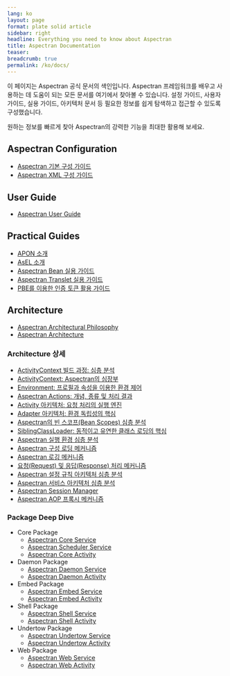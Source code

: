 ```yaml
---
lang: ko
layout: page
format: plate solid article
sidebar: right
headline: Everything you need to know about Aspectran
title: Aspectran Documentation
teaser: 
breadcrumb: true
permalink: /ko/docs/
---
```


이 페이지는 Aspectran 공식 문서의 색인입니다. Aspectran 프레임워크를 배우고 사용하는 데 도움이 되는 모든 문서를 여기에서 찾아볼 수 있습니다. 설정 가이드, 사용자 가이드, 실용 가이드, 아키텍처 문서 등 필요한 정보를 쉽게 탐색하고 접근할 수 있도록 구성했습니다.

원하는 정보를 빠르게 찾아 Aspectran의 강력한 기능을 최대한 활용해 보세요.

## Aspectran Configuration

-   [Aspectran 기본 구성 가이드](aspectran-configuration_ko.md)
-   [Aspectran XML 구성 가이드](aspectran-xml-configuration_ko.md)

## User Guide

-   [Aspectran User Guide](aspectran-user-guide_ko.md)

## Practical Guides

-   [APON 소개](introduce-apon.md)
-   [AsEL 소개](introduce-asel.md)
-   [Aspectran Bean 실용 가이드](practical-guide-to-beans.md)
-   [Aspectran Translet 실용 가이드](practical-guide-to-translets.md)
-   [PBE를 이용한 인증 토큰 활용 가이드](practical-guide-to-pbe-token-based-authentication.md)

## Architecture

-   [Aspectran Architectural Philosophy](aspectran-architectural-philosophy_ko.md)
-   [Aspectran Architecture](aspectran-architecture_ko.md)

### Architecture 상세

*   [ActivityContext 빌드 과정: 심층 분석](architecture/activity-context-building.md)
*   [ActivityContext: Aspectran의 심장부](architecture/activity-context.md)
*   [Environment: 프로필과 속성을 이용한 환경 제어](architecture/activity-environment.md)
*   [Aspectran Actions: 개념, 종류 및 처리 결과](architecture/aspectran-actions.md)
*   [Activity 아키텍처: 요청 처리의 실행 엔진](architecture/aspectran-activities.md)
*   [Adapter 아키텍처: 환경 독립성의 핵심](architecture/aspectran-adapters.md)
*   [Aspectran의 빈 스코프(Bean Scopes) 심층 분석](architecture/aspectran-bean-scopes.md)
*   [SiblingClassLoader: 동적이고 유연한 클래스 로딩의 핵심](architecture/aspectran-classloader.md)
*   [Aspectran 실행 환경 심층 분석](architecture/aspectran-execution-environments.md)
*   [Aspectran 구성 로딩 메커니즘](architecture/aspectran-loading-mechanism.md)
*   [Aspectran 로깅 메커니즘](architecture/aspectran-logging-mechanism.md)
*   [요청(Request) 및 응답(Response) 처리 메커니즘](architecture/aspectran-request-response.md)
*   [Aspectran 설정 규칙 아키텍처 심층 분석](architecture/aspectran-rule-architecture.md)
*   [Aspectran 서비스 아키텍처 심층 분석](architecture/aspectran-services.md)
*   [Aspectran Session Manager](architecture/aspectran-session-manager.md)
*   [Aspectran AOP 프록시 메커니즘](architecture/new-aop-proxy-mechanism.md)

### Package Deep Dive

*   Core Package
    *   [Aspectran Core Service](architecture/packages/aspectran-core-service.md)
    *   [Aspectran Scheduler Service](architecture/packages/aspectran-scheduler-service.md)
    *   [Aspectran Core Activity](architecture/packages/aspectran-core-activity.md)
*   Daemon Package
    *   [Aspectran Daemon Service](architecture/packages/aspectran-daemon-service.md)
    *   [Aspectran Daemon Activity](architecture/packages/aspectran-daemon-activity.md)
*   Embed Package
    *   [Aspectran Embed Service](architecture/packages/aspectran-embed-service.md)
    *   [Aspectran Embed Activity](architecture/packages/aspectran-embed-activity.md)
*   Shell Package
    *   [Aspectran Shell Service](architecture/packages/aspectran-shell-service.md)
    *   [Aspectran Shell Activity](architecture/packages/aspectran-shell-activity.md)
*   Undertow Package
    *   [Aspectran Undertow Service](architecture/packages/aspectran-undertow-service.md)
    *   [Aspectran Undertow Activity](architecture/packages/aspectran-undertow-activity.md)
*   Web Package
    *   [Aspectran Web Service](architecture/packages/aspectran-web-service.md)
    *   [Aspectran Web Activity](architecture/packages/aspectran-web-activity.md)
